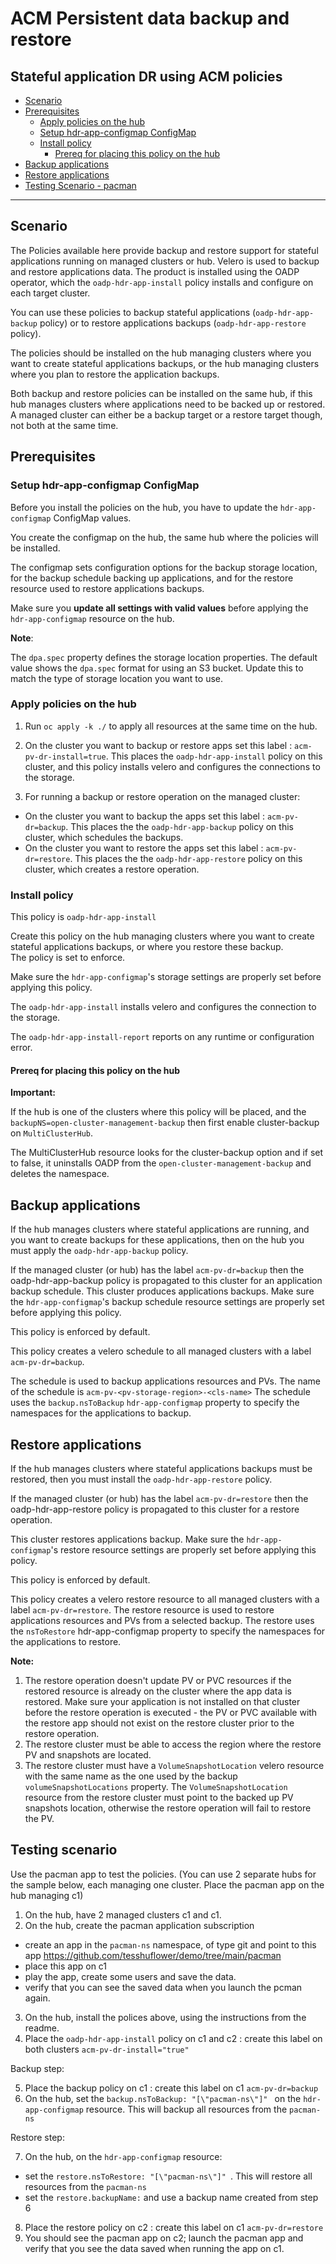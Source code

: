 # ACM Persistent data backup and restore

Stateful application DR using ACM policies 
------

- [Scenario](#scenario)
- [Prerequisites](#prerequisites)
  - [Apply policies on the hub](#apply-policies-on-the-hub)
  - [Setup hdr-app-configmap ConfigMap](#setup-hdr-app-configmap-configmap)
  - [Install policy](#install-policy)
    - [Prereq for placing this policy on the hub](#prereq-for-placing-this-policy-on-the-hub)
- [Backup applications](#backup-applications)
- [Restore applications](#restore-applications)
- [Testing Scenario - pacman](#testing-scenario)

------

## Scenario
The Policies available here provide backup and restore support for stateful applications running on  managed clusters or hub. Velero is used to backup and restore applications data. The product is installed using the OADP operator, which the `oadp-hdr-app-install` policy installs and configure on each target cluster.

You can use these policies to backup stateful applications (`oadp-hdr-app-backup` policy) or to restore applications backups (`oadp-hdr-app-restore` policy).

The policies should be installed on the hub managing clusters where you want to create stateful applications backups, or the hub managing clusters where you plan to restore the application backups. 

Both backup and restore policies can be installed on the same hub, if this hub manages clusters where applications need to be backed up or restored. A managed cluster can either be a backup target or a restore target though, not both at the same time. 


## Prerequisites


### Setup hdr-app-configmap ConfigMap

Before you install the policies on the hub, you have to update the `hdr-app-configmap` ConfigMap values. 

You create the configmap on the hub, the same hub where the policies will be installed.

The configmap sets configuration options for the backup storage location, for the backup schedule backing up applications, and for the restore resource used to restore applications backups.

Make sure you <b>update all settings with valid values</b> before applying the `hdr-app-configmap` resource on the hub.

<b>Note</b>:

The `dpa.spec` property defines the storage location properties. The default value shows the `dpa.spec` format for using an S3 bucket. Update this to match the type of storage location you want to use.


### Apply policies on the hub

1. Run `oc apply -k ./` to apply all resources at the same time on the hub. 

2. On the cluster you want to backup or restore apps set this label : `acm-pv-dr-install=true`. 
This places the `oadp-hdr-app-install` policy on this cluster, and this policy installs velero and configures the connections to the storage.

3. For running a backup or restore operation on the managed cluster:
  - On the cluster you want to backup the apps set this label : `acm-pv-dr=backup`. 
This places the the `oadp-hdr-app-backup` policy on this cluster, which schedules the backups.
  - On the cluster you want to restore the apps set this label : `acm-pv-dr=restore`. 
This places the the `oadp-hdr-app-restore` policy on this cluster, which creates a restore operation.


### Install policy 


This policy is `oadp-hdr-app-install` 

Create this policy on the hub managing clusters where you want to create stateful applications backups,
or where you restore these backup.  
The policy is set to enforce.

Make sure the `hdr-app-configmap`'s storage settings are properly set before applying this policy.

The  `oadp-hdr-app-install` installs velero and configures the connection to the storage.

The  `oadp-hdr-app-install-report` reports on any runtime or configuration error.

#### Prereq for placing this policy on the hub


<b>Important:</b>

If the hub is one of the clusters where this policy will be placed, and the `backupNS=open-cluster-management-backup` then first enable cluster-backup on `MultiClusterHub`. 

The MultiClusterHub resource looks for the cluster-backup option and if set to false, it uninstalls OADP from the `open-cluster-management-backup` and deletes the namespace.


## Backup applications

If the hub manages clusters where stateful applications are running, and you want to create backups for these applications, then on the hub you must apply the `oadp-hdr-app-backup` policy.


If the managed cluster (or hub) has the label `acm-pv-dr=backup` then the oadp-hdr-app-backup policy 
is propagated to this cluster for an application backup schedule. This cluster produces applications backups.
Make sure the `hdr-app-configmap`'s backup schedule resource settings are properly set before applying this policy.

This policy is enforced by default.

This policy creates a velero schedule to all managed clusters with a label `acm-pv-dr=backup`.

The schedule is used to backup applications resources and PVs. The name of the schedule is `acm-pv-<pv-storage-region>-<cls-name>`
The schedule uses the `backup.nsToBackup` `hdr-app-configmap` property to specify the namespaces for the applications to backup. 


## Restore applications

If the hub manages clusters where stateful applications backups must be restored, then you must install the `oadp-hdr-app-restore` policy.

If the managed cluster (or hub) has the label `acm-pv-dr=restore` then the oadp-hdr-app-restore policy 
is propagated to this cluster for a restore operation.

This cluster restores applications backup.
Make sure the `hdr-app-configmap`'s restore resource settings are properly set before applying this policy.

This policy is enforced by default.

This policy creates a velero restore resource to all managed clusters 
with a label `acm-pv-dr=restore`. The restore resource is used to restore applications resources and PVs
from a selected backup.
The restore uses the `nsToRestore` hdr-app-configmap property to specify the namespaces for the applications to restore.


<b>Note:</b>
1. The restore operation doesn't update PV or PVC resources if the restored resource is already on the cluster where the app data is restored. Make sure your application is not installed on that cluster before the restore operation is executed - the PV or PVC available with the restore app should not exist on the restore cluster prior to the restore operation.
2. The restore cluster must be able to access the region where the restore PV and snapshots are located.
3. The restore cluster must have a `VolumeSnapshotLocation` velero resource with the same name as the one used by the backup `volumeSnapshotLocations` property. The `VolumeSnapshotLocation` resource from the restore cluster must point to the backed up PV snapshots location, otherwise the restore operation will fail to restore the PV.



## Testing scenario

Use the pacman app to test the policies. (You can use 2 separate hubs for the sample below, each managing one cluster. Place the pacman app on the hub managing c1)

1. On the hub, have 2 managed clusters c1 and c1.
2. On the hub, create the pacman application subscription 
- create an app in the `pacman-ns` namespace, of type git and point to this app https://github.com/tesshuflower/demo/tree/main/pacman
- place this app on c1
- play the app, create some users and save the data.
- verify that you can see the saved data when you launch the pcman again.
3. On the hub, install the polices above, using the instructions from the readme. 
4. Place the `oadp-hdr-app-install` policy on c1 and c2 : create this label on both clusters `acm-pv-dr-install="true"`

Backup step:<br>

5. Place the backup policy on c1 : create this label on c1 `acm-pv-dr=backup`
6. On the hub, set the `backup.nsToBackup: "[\"pacman-ns\"]" ` on the `hdr-app-configmap` resource. This will backup all resources from the `pacman-ns`


Restore step:<br>

7. On the hub, on the `hdr-app-configmap` resource:
- set the `restore.nsToRestore: "[\"pacman-ns\"]" `. This will restore all resources from the `pacman-ns`
- set the `restore.backupName:` and use a backup name created from step 6
8. Place the restore policy on c2 : create this label on c1 `acm-pv-dr=restore`
9. You should see the pacman app on c2; launch the pacman app and verify that you see the data saved when running the app on c1.